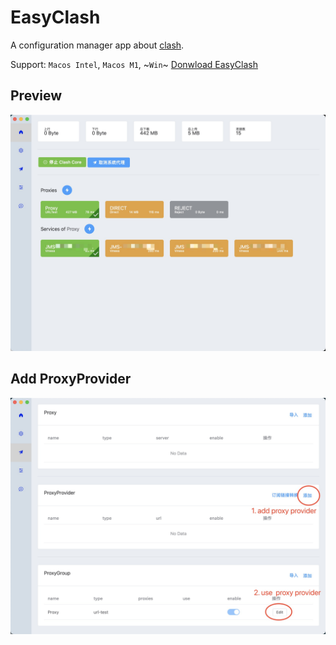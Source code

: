 # EasyClash

A configuration manager app about [clash](https://github.com/Dreamacro/clash).

Support: `Macos Intel`, `Macos M1`, ~`Win`~  [Donwload EasyClash](https://github.com/daodao97/EasyClash/releases)

## Preview

![](./images/preview.jpg)

## Add ProxyProvider

![](./images/add_proxy.jpg)
